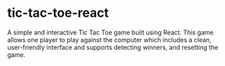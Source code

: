 # tic-tac-toe-react
A simple and interactive Tic Tac Toe game built using React. This game allows one player to play against the computer which includes a clean, user-friendly interface and supports detecting winners, and resetting the game.
